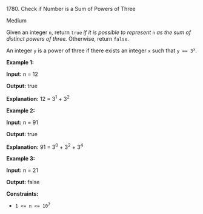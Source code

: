 1780\. Check if Number is a Sum of Powers of Three

Medium

Given an integer `n`, return `true` _if it is possible to represent_ `n` _as the sum of distinct powers of three._ Otherwise, return `false`.

An integer `y` is a power of three if there exists an integer `x` such that <code>y == 3<sup>x</sup></code>.

**Example 1:**

**Input:** n = 12

**Output:** true

**Explanation:** 12 = 3<sup>1</sup> + 3<sup>2</sup>

**Example 2:**

**Input:** n = 91

**Output:** true

**Explanation:** 91 = 3<sup>0</sup> + 3<sup>2</sup> + 3<sup>4</sup>

**Example 3:**

**Input:** n = 21

**Output:** false

**Constraints:**

*   <code>1 <= n <= 10<sup>7</sup></code>